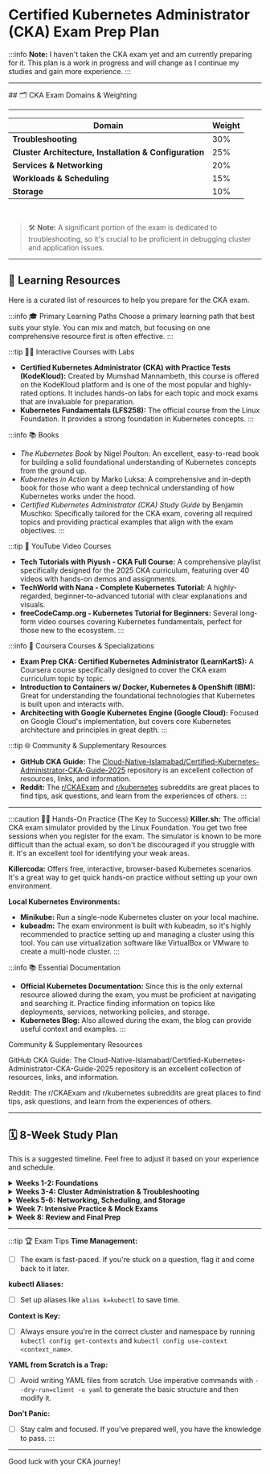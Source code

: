 # Certified Kubernetes Administrator (CKA) Exam Prep Plan

:::info
**Note:** I haven't taken the CKA exam yet and am currently preparing for it. This plan is a work in progress and will change as I continue my studies and gain more experience.
:::

<hr/>
## 🗂️ CKA Exam Domains & Weighting

<hr/>

| Domain                                                 | Weight |
| ------------------------------------------------------ | ------ |
| **Troubleshooting**                                    | 30%    |
| **Cluster Architecture, Installation & Configuration** | 25%    |
| **Services & Networking**                              | 20%    |
| **Workloads & Scheduling**                             | 15%    |
| **Storage**                                            | 10%    |

<br/>

> 🛠️ **Note:** A significant portion of the exam is dedicated to troubleshooting, so it's crucial to be proficient in debugging cluster and application issues.

---

## 🎯 Learning Resources

Here is a curated list of resources to help you prepare for the CKA exam.

:::info 🎓 Primary Learning Paths
Choose a primary learning path that best suits your style. You can mix and match, but focusing on one comprehensive resource first is often effective.
:::

:::tip 🧑‍💻 Interactive Courses with Labs

- **Certified Kubernetes Administrator (CKA) with Practice Tests (KodeKloud):** Created by Mumshad Mannambeth, this course is offered on the KodeKloud platform and is one of the most popular and highly-rated options. It includes hands-on labs for each topic and mock exams that are invaluable for preparation.
- **Kubernetes Fundamentals (LFS258):** The official course from the Linux Foundation. It provides a strong foundation in Kubernetes concepts.
  :::

:::info 📚 Books

- _The Kubernetes Book_ by Nigel Poulton: An excellent, easy-to-read book for building a solid foundational understanding of Kubernetes concepts from the ground up.
- _Kubernetes in Action_ by Marko Luksa: A comprehensive and in-depth book for those who want a deep technical understanding of how Kubernetes works under the hood.
- _Certified Kubernetes Administrator (CKA) Study Guide_ by Benjamin Muschko: Specifically tailored for the CKA exam, covering all required topics and providing practical examples that align with the exam objectives.
  :::

:::tip 🎥 YouTube Video Courses

- **Tech Tutorials with Piyush - CKA Full Course:** A comprehensive playlist specifically designed for the 2025 CKA curriculum, featuring over 40 videos with hands-on demos and assignments.
- **TechWorld with Nana - Complete Kubernetes Tutorial:** A highly-regarded, beginner-to-advanced tutorial with clear explanations and visuals.
- **freeCodeCamp.org - Kubernetes Tutorial for Beginners:** Several long-form video courses covering Kubernetes fundamentals, perfect for those new to the ecosystem.
  :::

:::info 🏫 Coursera Courses & Specializations

- **Exam Prep CKA: Certified Kubernetes Administrator (LearnKartS):** A Coursera course specifically designed to cover the CKA exam curriculum topic by topic.
- **Introduction to Containers w/ Docker, Kubernetes & OpenShift (IBM):** Great for understanding the foundational technologies that Kubernetes is built upon and interacts with.
- **Architecting with Google Kubernetes Engine (Google Cloud):** Focused on Google Cloud's implementation, but covers core Kubernetes architecture and principles in great depth.
  :::

:::tip 🌐 Community & Supplementary Resources

- **GitHub CKA Guide:** The [Cloud-Native-Islamabad/Certified-Kubernetes-Administrator-CKA-Guide-2025](https://github.com/Cloud-Native-Islamabad/Certified-Kubernetes-Administrator-CKA-Guide-2025) repository is an excellent collection of resources, links, and information.
- **Reddit:** The [r/CKAExam](https://reddit.com/r/CKAExam) and [r/kubernetes](https://reddit.com/r/kubernetes) subreddits are great places to find tips, ask questions, and learn from the experiences of others.
  :::

---

:::caution 🧑‍💻 Hands-On Practice (The Key to Success)
**Killer.sh:** The official CKA exam simulator provided by the Linux Foundation. You get two free sessions when you register for the exam. The simulator is known to be more difficult than the actual exam, so don't be discouraged if you struggle with it. It's an excellent tool for identifying your weak areas.

**Killercoda:** Offers free, interactive, browser-based Kubernetes scenarios. It's a great way to get quick hands-on practice without setting up your own environment.

**Local Kubernetes Environments:**

- **Minikube:** Run a single-node Kubernetes cluster on your local machine.
- **kubeadm:** The exam environment is built with kubeadm, so it's highly recommended to practice setting up and managing a cluster using this tool. You can use virtualization software like VirtualBox or VMware to create a multi-node cluster.
  :::

:::info 📚 Essential Documentation

- **Official Kubernetes Documentation:** Since this is the only external resource allowed during the exam, you must be proficient at navigating and searching it. Practice finding information on topics like deployments, services, networking policies, and storage.
- **Kubernetes Blog:** Also allowed during the exam, the blog can provide useful context and examples.
  :::

Community & Supplementary Resources

GitHub CKA Guide: The Cloud-Native-Islamabad/Certified-Kubernetes-Administrator-CKA-Guide-2025 repository is an excellent collection of resources, links, and information.

Reddit: The r/CKAExam and r/kubernetes subreddits are great places to find tips, ask questions, and learn from the experiences of others.

---

## 🗓️ 8-Week Study Plan

This is a suggested timeline. Feel free to adjust it based on your experience and schedule.

<details>
<summary><strong>Weeks 1-2: Foundations</strong></summary>

**Goal:** Understand core Kubernetes concepts.

- [ ] Go through your chosen primary learning path (Book, YouTube, or Coursera)
- [ ] Focus on understanding the Kubernetes architecture (control plane, worker nodes, etc.)
- [ ] Get comfortable with basic kubectl commands
- [ ] Learn about Pods, Deployments, ReplicaSets, and Services

</details>

<details>
<summary><strong>Weeks 3-4: Cluster Administration & Troubleshooting</strong></summary>

**Goal:** Tackle the two most heavily weighted domains.

- [ ] Practice installing clusters with kubeadm
- [ ] Learn how to back up and restore the etcd database
- [ ] Dive deep into troubleshooting (kubectl logs, describe, get events)
- [ ] Work through troubleshooting scenarios on Killercoda or in your own lab

</details>

<details>
<summary><strong>Weeks 5-6: Networking, Scheduling, and Storage</strong></summary>

**Goal:** Cover the remaining exam domains.

- [ ] Networking: Learn about NetworkPolicies, Ingress, Egress, and CoreDNS
- [ ] Scheduling: Understand taints, tolerations, node affinity, and anti-affinity
- [ ] Storage: Work with PersistentVolumes (PVs), PersistentVolumeClaims (PVCs), and StorageClasses

</details>

<details>
<summary><strong>Week 7: Intensive Practice & Mock Exams</strong></summary>

**Goal:** Build speed and confidence.

- [ ] Take your first Killer.sh session. Analyze your results and identify weak areas
- [ ] Redo the labs from your primary course, focusing on speed
- [ ] Practice using imperative commands (kubectl create deployment, kubectl expose, etc.) to save time

</details>

<details>
<summary><strong>Week 8: Review and Final Prep</strong></summary>

**Goal:** Consolidate your knowledge and prepare for exam day.

- [ ] Take your second Killer.sh session. You should see a significant improvement
- [ ] Review your notes, especially on your weak topics
- [ ] Familiarize yourself with the exam environment and rules
- [ ] Get a good night's sleep before the exam!

</details>

---

:::tip 🏆 Exam Tips
**Time Management:**

- [ ] The exam is fast-paced. If you're stuck on a question, flag it and come back to it later.

**kubectl Aliases:**

- [ ] Set up aliases like `alias k=kubectl` to save time.

**Context is Key:**

- [ ] Always ensure you're in the correct cluster and namespace by running `kubectl config get-contexts` and `kubectl config use-context <context_name>`.

**YAML from Scratch is a Trap:**

- [ ] Avoid writing YAML files from scratch. Use imperative commands with `--dry-run=client -o yaml` to generate the basic structure and then modify it.

**Don't Panic:**

- [ ] Stay calm and focused. If you've prepared well, you have the knowledge to pass.
      :::

---

Good luck with your CKA journey!
